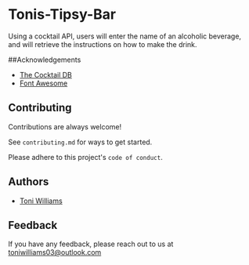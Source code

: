 # Tonis-Tipsy-Bar
Using a cocktail API, users will enter the name of an  alcoholic beverage, and will retrieve the instructions on how to make the drink.

##Acknowledgements 
 - [The Cocktail DB](https://www.thecocktaildb.com/)
 - [Font Awesome](https://fontawesome.com/)


## Contributing

Contributions are always welcome!

See `contributing.md` for ways to get started.

Please adhere to this project's `code of conduct`.

## Authors

- [Toni Williams](https://www.github.com/toniwilliams1)

## Feedback

If you have any feedback, please reach out to us at toniwilliams03@outlook.com


